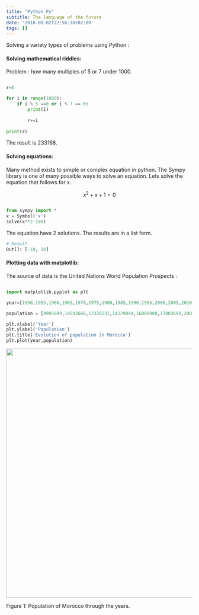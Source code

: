 ```yaml
---
title: "Python Py"
subtitle: The language of the future
date: '2018-08-02T22:56:18+02:00'
tags: []
---
```


<!--more-->

Solving a variety types of problems using Python :

#### Solving mathematical riddles:
Problem : how many multiples of 5 or 7 under 1000.

```python

r=0

for i in range(1000):
    if i % 5 ==0 or i % 7 == 0:
        print(i)
        
        r+=i
        
print(r)

```
The result is 233168.

#### Solving equations:

Many method exists to simple or complex equation in python. The Sympy library is one of many possible ways to solve an equation. Lets solve the equation that follows for x.

$$
x^2+x+1=0
$$

```python

from sympy import *
x = Symbol('x')
solve(x**2-100)
```
The equation have 2 solutions. The results are in a list form.

```python
# Result
Out[]: [-10, 10]

```

#### Plotting data with matplotlib:

The source of data is the United Nations World Population Prospects :

```python

import matplotlib.pyplot as plt

year=[1950,1955,1960,1965,1970,1975,1980,1985,1990,1995,2000,2005,2010,2015,2016,2017,2018]

population = [8985989,10502666,12328532,14229044,16000008,17803698,20019847,22537376,24879136,27075232,28849621,30521070,32409639,34803322,35276786,	35739580,36191805]

plt.xlabel('Year')
plt.ylabel('Population')
plt.title('Evolution of population in Morocco')
plt.plot(year,population)

```


<div class="figure"><span id="fig:pie"></span>
<img src="f.png" alt="" width="672" />
<p class="caption">
Figure 1: Population of Morocco through the years.
</p>
</div>
